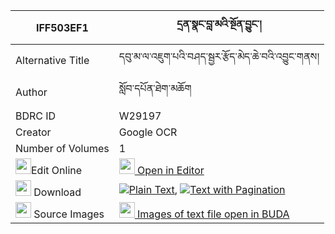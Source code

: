 |IFF503EF1|དྲན་སྣང་བླ་མའི་སྔོན་བྱུང་། 
| --- | --- 
|Alternative Title |དབུ་མ་ལ་འཇུག་པའི་བཤད་སྦྱར་རྩོད་མེད་ཆེ་བའི་འབྱུང་གནས།
|Author| སློབ་དཔོན་ཐེག་མཆོག
|BDRC ID | W29197
|Creator | Google OCR
|Number of Volumes| 1
|<img width="25" src="https://img.icons8.com/color/25/000000/edit-property.png">Edit Online| [<img width="25" src="https://avatars.githubusercontent.com/u/45091458?s=200&v=4"> Open in Editor](http://editor.openpecha.org/IFF503EF1)
|<img width="25" src="https://img.icons8.com/fluent/48/000000/download-2.png"/>  Download | [![](https://img.icons8.com/color/20/000000/txt.png)Plain Text](https://github.com/Openpecha/IFF503EF1/releases/download/v1/dren_nang_lama_i_ngonjung_plain_IFF503EF1.zip), [![](https://img.icons8.com/color/20/000000/txt.png)Text with Pagination](https://github.com/Openpecha/IFF503EF1/releases/download/v1/dren_nang_lama_i_ngonjung_pages_IFF503EF1.zip)
|<img width="25" src="https://img.icons8.com/plasticine/100/000000/pictures-folder.png"/>  Source Images | [<img width="25" src="https://library.bdrc.io/icons/BUDA-small.svg"> Images of text file open in BUDA](https://library.bdrc.io/show/bdr:W29197)
